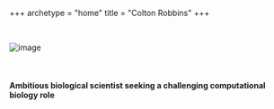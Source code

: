 +++
archetype = "home"
title = "Colton Robbins"
+++


&nbsp;

![image](/images/profile.jpg?width=30vw&classes=shadow)

&nbsp;

#### Ambitious biological scientist seeking a challenging computational biology role

